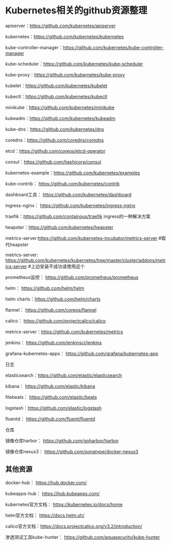 # Kubernetes相关的github资源整理

apiserver：https://github.com/kubernetes/apiserver

kubernetes：https://github.com/kubernetes/kubernetes

kube-controller-manager：https://github.com/kubernetes/kube-controller-manager

kube-scheduler：https://github.com/kubernetes/kube-scheduler

kube-proxy：https://github.com/kubernetes/kube-proxy

kubelet：https://github.com/kubernetes/kubelet

kubectl：https://github.com/kubernetes/kubectl

minikube：https://github.com/kubernetes/minikube

kubeadm：https://github.com/kubernetes/kubeadm

kube-dns：https://github.com/kubernetes/dns

coredns：https://github.com/coredns/coredns

etcd：https://github.com/coreos/etcd-operator

consul：https://github.com/hashicorp/consul

kubernetes-example：https://github.com/kubernetes/examples

kube-contrib： https://github.com/kubernetes/contrib

dashboard工具： https://github.com/kubernetes/dashboard

ingress-nginx： https://github.com/kubernetes/ingress-nginx

traefik：https://github.com/containous/traefik ingress的一种解决方案

heapster：https://github.com/kubernetes/heapster

metrics-server:https://github.com/kubernetes-incubator/metrics-server   #取代heapster

metrics-server: https://github.com/kubernetes/kubernetes/tree/master/cluster/addons/metrics-server  #上边安装不成功请使用这个

prometheus监控： https://github.com/prometheus/prometheus

helm： https://github.com/helm/helm

helm charts：https://github.com/helm/charts

flannel： https://github.com/coreos/flannel

calico： https://github.com/projectcalico/calico

metrics-server：https://github.com/kubernetes/metrics

jenkins： https://github.com/jenkinsci/jenkins

grafana-kubernetes-apps： https://github.com/grafana/kubernetes-app

日志

elasticsearch：https://github.com/elastic/elasticsearch

kibana： https://github.com/elastic/kibana

filebeats： https://github.com/elastic/beats

logstash：https://github.com/elastic/logstash

fluentd： https://github.com/fluent/fluentd

仓库

镜像仓库harbor： https://github.com/goharbor/harbor

镜像仓库nexus3： https://github.com/sonatype/docker-nexus3

## 其他资源

docker-hub： https://hub.docker.com/

kubeapps-hub： https://hub.kubeapps.com/

kubernetes官方文档： https://kubernetes.io/docs/home

helm官方文档： https://docs.helm.sh/

calico官方文档：https://docs.projectcalico.org/v3.2/introduction/

渗透测试工具kube-hunter： https://github.com/aquasecurity/kube-hunter
